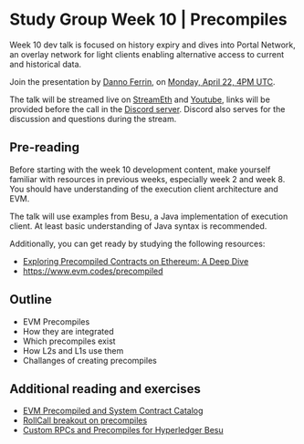 # Study Group Week 10 | Precompiles 

Week 10 dev talk is focused on history expiry and dives into Portal Network, an overlay network for light clients enabling alternative access to current and historical data. 

Join the presentation by [Danno Ferrin](https://twitter.com/shemnon), on [Monday, April 22, 4PM UTC](https://savvytime.com/converter/utc-to-germany-berlin-united-kingdom-london-china-shanghai-ny-new-york-city-japan-tokyo-australia-sydney-india-delhi-argentina-buenos-aires/apr-22-2024/4pm).

The talk will be streamed live on [StreamEth](https://streameth.org/65cf97e702e803dbd57d823f/epf_study_group) and [Youtube](https://www.youtube.com/@ethprotocolfellows/streams), links will be provided before the call in the [Discord server](https://discord.gg/addwpQbhpq). Discord also serves for the discussion and questions during the stream. 

## Pre-reading

Before starting with the week 10 development content, make yourself familiar with resources in previous weeks, especially week 2 and week 8. You should have understanding of the execution client architecture and EVM. 

The talk will use examples from Besu, a Java implementation of execution client. At least basic understanding of Java syntax is recommended.

Additionally, you can get ready by studying the following resources:
- [Exploring Precompiled Contracts on Ethereum: A Deep Dive](https://lucasmartincalderon.medium.com/exploring-precompiled-contracts-on-ethereum-a-deep-dive-4e9f9682e0aa)
- https://www.evm.codes/precompiled

## Outline

- EVM Precompiles
- How they are integrated
- Which precompiles exist 
- How L2s and L1s use them
- Challanges of creating precompiles

## Additional reading and exercises

- [EVM Precompiled and System Contract Catalog](https://github.com/shemnon/precompiles/)
- [RollCall breakout on precompiles](https://www.youtube.com/watch?v=tg01COfxi_M)
- [Custom RPCs and Precompiles for Hyperledger Besu](https://www.youtube.com/watch?v=djL5nczlYFw)